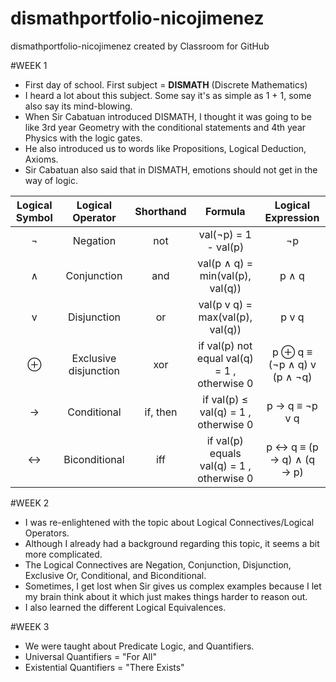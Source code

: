 # dismathportfolio-nicojimenez
dismathportfolio-nicojimenez created by Classroom for GitHub

#WEEK 1
* First day of school. First subject = __DISMATH__ (Discrete Mathematics)
* I heard a lot about this subject. Some say it's as simple as 1 + 1, some also say its mind-blowing.
* When Sir Cabatuan introduced DISMATH, I thought it was going to be like 3rd year Geometry with the conditional statements and 4th year Physics with the logic gates.
* He also introduced us to words like Propositions, Logical Deduction, Axioms.
* Sir Cabatuan also said that in DISMATH, emotions should not get in the way of logic.

| Logical Symbol  |  Logical Operator | Shorthand | Formula | Logical Expression |
| :-----: |:-------:|:-----:| :-------: | :-------: |
| ¬ |Negation | not | val(¬p) = 1 - val(p) | ¬p |
| ∧ | Conjunction | and | val(p ∧ q) = min(val(p), val(q)) | p ∧ q |
| v | Disjunction | or | val(p v q) = max(val(p), val(q)) | p v q |
| ⊕ | Exclusive disjunction | xor | if val(p)  not equal val(q) = 1 , otherwise  0|  p ⊕ q  ≡ (¬p ∧ q) v (p ∧ ¬q) |
| → | Conditional | if, then | if val(p)  ≤ val(q) = 1 , otherwise  0  | p → q ≡  ¬p v q |
| ↔ | Biconditional | iff | if val(p) equals val(q) = 1 , otherwise  0 |  p ↔ q ≡ (p → q) ∧ (q → p) |

#WEEK 2
* I was re-enlightened with the topic about Logical Connectives/Logical Operators.
* Although I already had a background regarding this topic, it seems a bit more complicated.
* The Logical Connectives are Negation, Conjunction, Disjunction, Exclusive Or, Conditional, and Biconditional.
* Sometimes, I get lost when Sir gives us complex examples because I let my brain think about it which just makes things harder to reason out.
* I also learned the different Logical Equivalences.

#WEEK 3
* We were taught about Predicate Logic, and Quantifiers.
* Universal Quantifiers = "For All"
* Existential Quantifiers = "There Exists"

